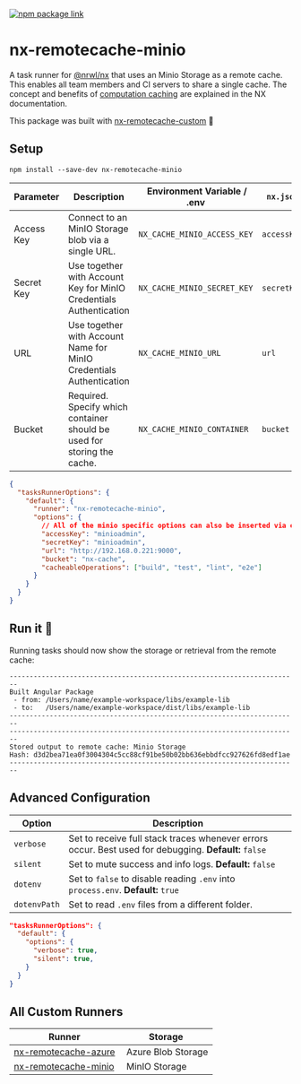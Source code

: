 [![npm package link](https://img.shields.io/npm/v/nx-remotecache-minio)](https://www.npmjs.com/package/nx-remotecache-minio)

# nx-remotecache-minio

A task runner for [@nrwl/nx](https://nx.dev/react) that uses an Minio Storage as a remote cache. This enables all team members and CI servers to share a single cache. The concept and benefits of [computation caching](https://nx.dev/angular/guides/computation-caching) are explained in the NX documentation.

This package was built with [nx-remotecache-custom](https://www.npmjs.com/package/nx-remotecache-minio) 🙌

## Setup

```
npm install --save-dev nx-remotecache-minio
```

| Parameter  | Description                                                             |  Environment Variable / .env | `nx.json`   |
| ---------- | ----------------------------------------------------------------------- | ---------------------------- | ----------- |
| Access Key | Connect to an MinIO Storage blob via a single URL.                      | `NX_CACHE_MINIO_ACCESS_KEY`  | `accessKey` |
| Secret Key | Use together with Account Key for MinIO Credentials Authentication      | `NX_CACHE_MINIO_SECRET_KEY`  | `secretKey` |
| URL        | Use together with Account Name for MinIO Credentials Authentication     | `NX_CACHE_MINIO_URL`         | `url`       |
| Bucket     | Required. Specify which container should be used for storing the cache. | `NX_CACHE_MINIO_CONTAINER`   | `bucket`    |

```json
{
  "tasksRunnerOptions": {
    "default": {
      "runner": "nx-remotecache-minio",
      "options": {
        // All of the minio specific options can also be inserted via environment variables! ⬆️
        "accessKey": "minioadmin",
        "secretKey": "minioadmin",
        "url": "http://192.168.0.221:9000",
        "bucket": "nx-cache",
        "cacheableOperations": ["build", "test", "lint", "e2e"]
      }
    }
  }
}
```

## Run it 🚀

Running tasks should now show the storage or retrieval from the remote cache:

```
------------------------------------------------------------------------
Built Angular Package
 - from: /Users/name/example-workspace/libs/example-lib
 - to:   /Users/name/example-workspace/dist/libs/example-lib
------------------------------------------------------------------------
------------------------------------------------------------------------
Stored output to remote cache: Minio Storage
Hash: d3d2bea71ea0f3004304c5cc88cf91be50b02bb636ebbdfcc927626fd8edf1ae
------------------------------------------------------------------------
```

## Advanced Configuration

| Option       | Description                                                                                           |
| ------------ | ----------------------------------------------------------------------------------------------------- |
| `verbose`    | Set to receive full stack traces whenever errors occur. Best used for debugging. **Default:** `false` |
| `silent`     | Set to mute success and info logs. **Default:** `false`                                               |
| `dotenv`     | Set to `false` to disable reading `.env` into `process.env`. **Default:** `true`                      |
| `dotenvPath` | Set to read `.env` files from a different folder.                                                     |

```json
"tasksRunnerOptions": {
  "default": {
    "options": {
      "verbose": true,
      "silent": true,
    }
  }
}
```

## All Custom Runners

| Runner                                                                     | Storage             |
| -------------------------------------------------------------------------- | ------------------- |
| [nx-remotecache-azure](https://www.npmjs.com/package/nx-remotecache-azure) |  Azure Blob Storage |
| [nx-remotecache-minio](https://www.npmjs.com/package/nx-remotecache-minio) |  MinIO Storage      |
